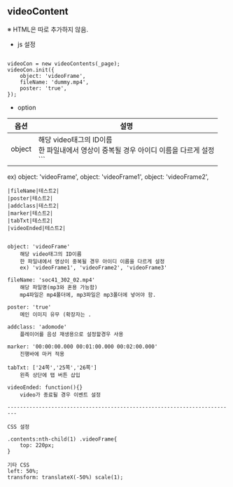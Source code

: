 ## videoContent

※ HTML은 따로 추가하지 않음.


* js 설정
<pre><code>
videoCon = new videoContents(_page);
videoCon.init({
    object: 'videoFrame',
    fileName: 'dummy.mp4',
    poster: 'true',
});
</code></pre> 


* option

|옵션|설명|
|---|---|
|object|해당 video태그의 ID이름<br>한 파일내에서 영상이 중복될 경우 아이디 이름을 다르게 설정<br>```
ex) object: 'videoFrame',
    object: 'videoFrame1',
    object: 'videoFrame2',
```|
|fileName|테스트2|
|poster|테스트2|
|addclass|테스트2|
|marker|테스트2|
|tabTxt|테스트2|
|videoEnded|테스트2|


object: 'videoFrame'
    해당 video태그의 ID이름
    한 파일내에서 영상이 중복될 경우 아이디 이름을 다르게 설정
    ex) 'videoFrame1', 'videoFrame2', 'videoFrame3'

fileName: 'soc41_302_02.mp4'
    해당 파일명(mp3와 혼용 가능함)
    mp4파일은 mp4폴더에, mp3파일은 mp3폴더에 넣어야 함.

poster: 'true'
    메인 이미지 유무 (확장자는 .

addclass: 'adomode'
    플레이어를 음성 재생용으로 설정할경우 사용

marker: '00:00:00.000 00:01:00.000 00:02:00.000'
    진행바에 마커 적용

tabTxt: ['24쪽','25쪽','26쪽']
    왼족 상단에 탭 버튼 삽입

videoEnded: function(){}
    video가 종료될 경우 이벤트 설정

-------------------------------------------------------------------------

CSS 설정

.contents:nth-child(1) .videoFrame{
    top: 220px;
}

기타 CSS
left: 50%;
transform: translateX(-50%) scale(1);














